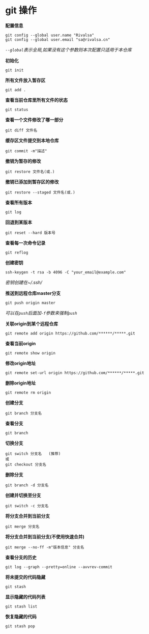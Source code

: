 # git 操作

**配置信息**

```git
git config --global user.name "Rivalsa"
git config --global user.email "sa@rivalsa.cn"
```

*`--global`表示全局,如果没有这个参数则本次配置只适用于本仓库*

**初始化**

```git
git init
```

**所有文件放入暂存区**

```git
git add .
```

**查看当前仓库里所有文件的状态**

```git
git status
```

**查看一个文件修改了哪一部分**

```git
git diff 文件名
```
**缓存区文件提交到本地仓库**

```git
git commit -m"描述"
```

**撤销为暂存的修改**

```git
git restore 文件名(或.)
```

**撤销已添加到暂存区的修改**

```git
git restore --staged 文件名(或.)
```

**查看所有版本**

```git
git log
```

**回退到某版本**

```git
git reset --hard 版本号
```

**查看每一次命令记录**

```git
git reflog
```

**创建密钥**

```git
ssh-keygen -t rsa -b 4096 -C "your_email@example.com"
```

*密钥创建在~/.ssh/*

**推送到远程仓库master分支**

```git
git push origin master
```

*可以在`push`后面加`-f`参数来强制`push`*

**关联origin到某个远程仓库**

```git
git remote add origin https://github.com/******/*****.git
```

**查看当前origin**

```git
git remote show origin
```

**修改origin地址**

```git
git remote set-url origin https://github.com/******/*****.git
```

**删除origin地址**

```git
git remote rm origin
```

**创建分支**

```git
git branch 分支名
```

**查看分支**

```git
git branch
```

**切换分支**

```git
git switch 分支名   (推荐)
或
git checkout 分支名
```

**删除分支**

```git
git branch -d 分支名
```

**创建并切换至分支**

```git
git switch -c 分支名
```

**将分支合并到当前分支**

```git
git merge 分支名
```

**将分支合并到当前分支(不使用快速合并)**

```git
git merge --no-ff -m"版本信息" 分支名
```

**查看分支的历史**

```git
git log --graph --pretty=online --avvrev-commit
```

**将未提交的代码隐藏**

```git
git stash
```

**显示隐藏的代码列表**

```git
git stash list
```

**恢复隐藏的代码**

```git
git stash pop
```
